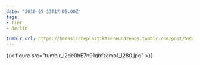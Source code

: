 ```yaml
---
date: "2010-05-13T17:05:00Z"
tags:
- Tier
- Berlin

tumblr_url: https://haesslicheplastiktiereundzeugs.tumblr.com/post/595732412
---
```

{{< figure src="tumblr_l2de0hE7h91qbfzcmo1_1280.jpg" >}}
